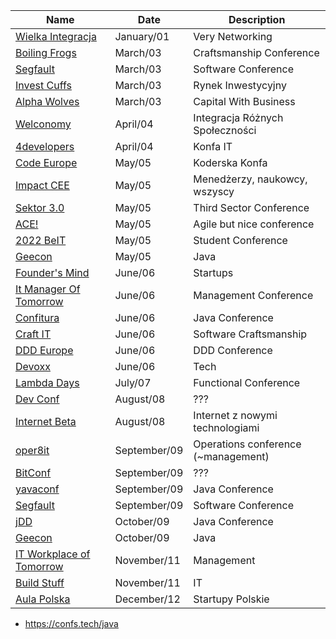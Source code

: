 | Name                                                             | Date         | Description                         |
|------------------------------------------------------------------|--------------|-------------------------------------|
| [Wielka Integracja](https://wielkaintegracja.pl/)                | January/01   | Very Networking                     |
| [Boiling Frogs](https://2023.boilingfrogs.pl/)                   | March/03     | Craftsmanship Conference            |
| [Segfault](https://segfault.events/unconference2023wiosna/)      | March/03     | Software Conference                 |
| [Invest Cuffs](https://investcuffs.pl/)                          | March/03     | Rynek Inwestycyjny                  |
| [Alpha Wolves](https://alpha.wolvessummit.com/)                  | March/03     | Capital With Business               |
| [Welconomy](https://welconomy.pl/)                               | April/04     | Integracja Różnych Społeczności     |
| [4developers](https://4developers.org.pl/)                       | April/04     | Konfa IT                            |
| [Code Europe](codeeurope.pl)                                     | May/05       | Koderska Konfa                      |
| [Impact CEE](https://impactcee.com/)                             | May/05       | Menedżerzy, naukowcy, wszyscy       |
| [Sektor 3.0](https://sektor3-0.pl/en/)                           | May/05       | Third Sector Conference             |
| [ACE!](https://aceconf.com/home)                                 | May/05       | Agile but nice conference           |
| [2022 BeIT](https://www.facebook.com/events/341917417759919)     | May/05       | Student Conference                  |
| [Geecon](http://www.geecon.org/)                                 | May/05       | Java                                |
| [Founder's Mind](foundersmind.pl)                                | June/06      | Startups                            |
| [It Manager Of Tomorrow](https://www.itmtconf.com/)              | June/06      | Management Conference               |
| [Confitura](https://2022.confitura.pl/)                          | June/06      | Java Conference                     |
| [Craft IT](https://craft-it.pl/)                                 | June/06      | Software Craftsmanship              |
| [DDD Europe](https://2022.dddeurope.com/)                        | June/06      | DDD Conference                      |
| [Devoxx](https://devoxx.pl/)                                     | June/06      | Tech                                |
| [Lambda Days](https://www.lambdadays.org/)                       | July/07      | Functional Conference               |
| [Dev Conf](https://devconf.pl/)                                  | August/08    | ???                                 |
| [Internet Beta](https://www.internetbeta.pl/)                    | August/08    | Internet z nowymi technologiami     |
| [oper8it](https://oper8it.letsmanageit.pl/)                      | September/09 | Operations conference (~management) |
| [BitConf](https://bitconf.pl/)                                   | September/09 | ???                                 |
| [yavaconf](https://yavaconf.com/)                                | September/09 | Java Conference                     |
| [Segfault](https://segfault.events/unconference2022/)            | September/09 | Software Conference                 |
| [jDD](https://jdd.org.pl/)                                       | October/09   | Java Conference                     |
| [Geecon](http://www.geecon.org/)                                 | October/09   | Java                                |
| [IT Workplace of Tomorrow](https://itworkplace.letsmanageit.pl/) | November/11  | Management                          |
| [Build Stuff](https://www.buildstuff.events/)                    | November/11  | IT                                  |
| [Aula Polska](https://aulapolska.pl/)                            | December/12  | Startupy Polskie                    |

- https://confs.tech/java
